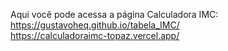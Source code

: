 Aqui você pode acessa a página Calculadora IMC:<br>
https://gustavoheq.github.io/tabela_IMC/ <br>
https://calculadoraimc-topaz.vercel.app/
